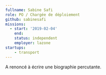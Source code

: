 ```yaml
---
fullname: Sabine Safi
role: PO / Chargée de déploiement
github: sabinesafi
missions:
  - start: '2019-02-04'
    end:
    status: independent
    employer: lazone
startups:
    - transport
---
```


A renoncé à écrire une biographie percutante.
